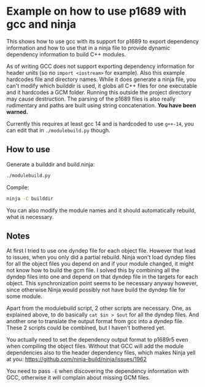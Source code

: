 Example on how to use p1689 with gcc and ninja
==============================================

This shows how to use gcc with its support for p1689 to export dependency
information and how to use that in a ninja file to provide dynamic dependency
information to build C++ modules.

As of writing GCC does not support exporting dependency information for header
units (so no `import <iostream>` for example). Also this example hardcodes file
and directory names. While it does generate a ninja file, you can't modify which
builddir is used, it globs all C++ files for one executable and it hardcodes a
GCM folder. Running this outside the project directory may cause destruction.
The parsing of the p1689 files is also really rudimentary and paths are built
using string concatenation. **You have been warned.**

Currently this requires at least gcc 14 and is hardcoded to use `g++-14`, you
can edit that in `./modulebuild.py` though.

How to use
----------

Generate a builddir and build.ninja:

```sh
./modulebuild.py
```

Compile:

```sh
ninja -C builddir
```

You can also modify the module names and it should automatically rebuild, what
is necessary.

Notes
-----

At first I tried to use one dyndep file for each object file. However that lead
to issues, when you only did a partial rebuild. Ninja won't load dyndep files
for all the object files you depend on and if your module changed, it might not
know how to build the gcm file. I solved this by combining all the dyndep files
into one and depend on that dyndep file in the targets for each object. This
synchronization point seems to be necessary anyway however, since otherwise
Ninja would possibly not have build the dyndep file for some module.

Apart from the modulebuild script, 2 other scripts are necessary. One, as
explained above, to do basically `cat $in > $out` for all the dyndep files. And
another one to translate the output format from gcc into a dyndep file. These 2
scripts could be combined, but I haven't bothered yet.

You actually need to set the dependency output format to p1689r5 even when
compiling the object files. Without that GCC will add the module dependencies
also to the header dependency files, which makes Ninja yell at you:
<https://github.com/ninja-build/ninja/issues/1962>

You need to pass `-E` when discovering the dependency information with GCC,
otherwise it will complain about missing GCM files.
